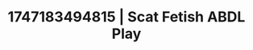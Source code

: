 ---
categories:
- Curvy goddess
- Pinay
- Bedroom eyes
- Candlelit scenes
- Football-themed kink
image: /assets/images/1747183494815.jpg
layout: post
seo:
  description: Featured content with premium Scat Fetish, ABDL Play. HD images available.
  keywords: Scat Fetish, ABDL Play
  og_image: /assets/images/1747183494815.jpg
  schema_type: VisualArtwork
tags:
- '#1747183494815'
- ABDL Play
- Scat Fetish
title: 1747183494815 | Scat Fetish ABDL Play
---
